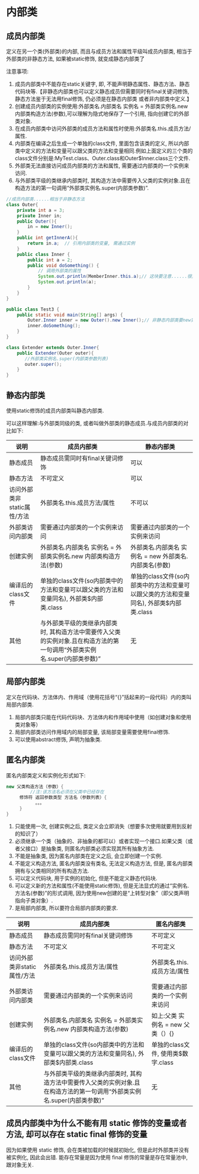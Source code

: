 # 内部类

## 成员内部类

定义在另一个类(外部类)的内部, 而且与成员方法和属性平级叫成员内部类, 相当于外部类的非静态方法, 如果被static修饰, 就变成静态内部类了

注意事项:

1. 成员内部类中不能存在static关键字, 即, 不能声明静态属性、静态方法、静态代码块等.【非静态内部类也可以定义静态成员但需要同时有final关键词修饰, 静态方法鉴于无法用final修饰, 仍必须是在静态内部类 或者非内部类中定义.】
2. 创建成员内部类的实例使用:外部类名.内部类名 实例名 = 外部类实例名.new 内部类构造方法(参数),可以理解为隐式地保存了一个引用, 指向创建它的外部类对象.
3. 在成员内部类中访问外部类的成员方法和属性时使用:外部类名.this.成员方法/属性.
4. 内部类在编译之后生成一个单独的class文件, 里面包含该类的定义, 所以内部类中定义的方法和变量可以跟父类的方法和变量相同.例如上面定义的三个类的class文件分别是:MyTest.class、Outer.class和Outer$Inner.class三个文件.
5. 外部类无法直接访问成员内部类的方法和属性, 需要通过内部类的一个实例来访问.
6. 与外部类平级的类继承内部类时, 其构造方法中需要传入父类的实例对象.且在构造方法的第一句调用“外部类实例名.super(内部类参数)”.

```java
//成员内部类......相当于非静态方法
class Outer{
    private int a = 3;
    private Inner in;
    public Outer(){
        in = new Inner();
    }
    public int getInnerA(){
        return in.a;  // 引用内部类的变量, 需通过实例
    }
    public class Inner {
        public int a = 2;
        public void doSomething() {
            // 调用外部类的属性
            System.out.println(MemberInner.this.a);// 这块要注意......很重要！！！
            System.out.println(a);
        }
    }
}

public class Test3 {
    public static void main(String[] args) {
        Outer.Inner inner = new Outer().new Inner();// 非静态内部类要new实例
        inner.doSomething();
    }
}

class Extender extends Outer.Inner{  
    public Extender(Outer outer){  
       //外部类实例名.super(内部类参数列表)  
       outer.super();  
    }  
}
```
## 静态内部类

使用static修饰的成员内部类叫静态内部类.

可以这样理解:与外部类同级的类, 或者叫做外部类的静态成员.与成员内部类的对比如下:

| 说明 | 成员内部类 | 静态内部类 |
| --- | --- | --- |
| 静态成员 | 静态成员需同时有final关键词修饰 | 可以 |
| 静态方法 | 不可定义 | 可以 |
| 访问外部类非static属性/方法 | 外部类名.this.成员方法/属性 | 不可以 |
| 外部类访问内部类 | 需要通过内部类的一个实例来访问 | 需要通过内部类的一个实例来访问 | 
| 创建实例 | 外部类名.内部类名 实例名 = 外部类实例名.new 内部类构造方法(参数) | 外部类名.内部类名 实例名 = new 外部类名.内部类名(参数) | 
| 编译后的class文件 | 单独的class文件(so内部类中的方法和变量可以跟父类的方法和变量同名), 外部类$内部类.class | 单独的class文件(so内部类中的方法和变量可以跟父类的方法和变量同名), 外部类$内部类.class | 
| 其他 | 与外部类平级的类继承内部类时, 其构造方法中需要传入父类的实例对象.且在构造方法的第一句调用“外部类实例名.super(内部类参数)” | 无 | 

## 局部内部类

定义在代码块、方法体内、作用域（使用花括号“{}”括起来的一段代码）内的类叫局部内部类.

1. 局部内部类只能在代码代码块、方法体内和作用域中使用（如创建对象和使用类对象等）
2. 局部内部类访问作用域内的局部变量, 该局部变量需要使用final修饰.
3. 可以使用abstract修饰, 声明为抽象类.

## 匿名内部类

匿名内部类定义和实例化形式如下: 

```java
new 父类构造方法（参数）{ 
         //注:该方法名必须在父类中已经存在 
     修饰符 返回参数类型 方法名（参数列表）{ 
           。。。
     } 
}
```

1. 只能使用一次, 创建实例之后, 类定义会立即消失（想要多次使用就要用到反射的知识了）
2. 必须继承一个类（抽象的、非抽象的都可以）或者实现一个接口.如果父类（或者父接口）是抽象类, 则匿名内部类必须实现其所有抽象方法.
3. 不能是抽象类, 因为匿名内部类在定义之后, 会立即创建一个实例.
4. 不能定义构造方法, 匿名内部类没有类名, 无法定义构造方法, 但是, 匿名内部类拥有与父类相同的所有构造方法.
5. 可以定义代码块, 用于实例的初始化, 但是不能定义静态代码块.
6. 可以定义新的方法和属性(不能使用static修饰), 但是无法显式的通过“实例名.方法名(参数)”的形式调用, 因为使用new创建的是“上转型对象”（即父类声明指向子类对象）.
7. 是局部内部类, 所以要符合局部内部类的要求.

| 说明 | 成员内部类 | 匿名内部类 |
| --- | --- | --- |
| 静态成员 | 静态成员需同时有final关键词修饰 | 不可定义 |
| 静态方法 | 不可定义 | 不可定义 |
| 访问外部类非static属性/方法 | 外部类名.this.成员方法/属性 | 外部类名.this.成员方法/属性 | 
| 外部类访问内部类 | 需要通过内部类的一个实例来访问 | 需要通过内部类的一个实例来访问 | 
| 创建实例 | 外部类名.内部类名 实例名 = 外部类实例名.new 内部类构造方法(参数) | 如上:父类 实例名 = new 父类（）{} | 
| 编译后的class文件 | 单独的class文件(so内部类中的方法和变量可以跟父类的方法和变量同名), 外部类$内部类.class | 单独的class文件, 使用类$数字.class | 
| 其他 | 与外部类平级的类继承内部类时, 其构造方法中需要传入父类的实例对象.且在构造方法的第一句调用“外部类实例名.super(内部类参数)” | 无 | 


## 成员内部类中为什么不能有用 static 修饰的变量或者方法, 却可以存在 static final 修饰的变量

因为如果使用 static 修饰, 会在类被加载的时候就初始化, 但是此时外部类并没有被实例化, 因此会出错.
能存在常量是因为使用 final 修饰的常量是存在常量池中, 跟对象无关.